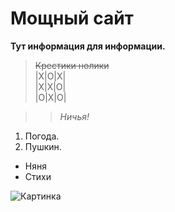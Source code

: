 # Мощный сайт

**Тут информация для информации.**

> ~~Крестики нолики~~  
|X|O|X|  
|X|X|O|  
|O|X|O|  

>> _Ничья!_

1. Погода.
2. Пушкин.
* Няня
* Стихи

![Картинка](https://i.gyazo.com/5f0a771e76d048262bc60d1396e15baf.png)